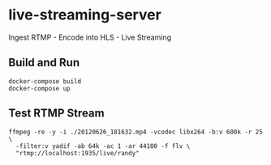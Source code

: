 # live-streaming-server
Ingest RTMP - Encode into HLS - Live Streaming

## Build and Run
```
docker-compose build
docker-compose up
```

## Test RTMP Stream
```
ffmpeg -re -y -i ./20120626_181632.mp4 -vcodec libx264 -b:v 600k -r 25 \
  -filter:v yadif -ab 64k -ac 1 -ar 44100 -f flv \
  "rtmp://localhost:1935/live/randy"
```